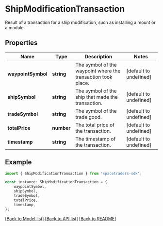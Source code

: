 # ShipModificationTransaction

Result of a transaction for a ship modification, such as installing a mount or a module.

## Properties

Name | Type | Description | Notes
------------ | ------------- | ------------- | -------------
**waypointSymbol** | **string** | The symbol of the waypoint where the transaction took place. | [default to undefined]
**shipSymbol** | **string** | The symbol of the ship that made the transaction. | [default to undefined]
**tradeSymbol** | **string** | The symbol of the trade good. | [default to undefined]
**totalPrice** | **number** | The total price of the transaction. | [default to undefined]
**timestamp** | **string** | The timestamp of the transaction. | [default to undefined]

## Example

```typescript
import { ShipModificationTransaction } from 'spacetraders-sdk';

const instance: ShipModificationTransaction = {
    waypointSymbol,
    shipSymbol,
    tradeSymbol,
    totalPrice,
    timestamp,
};
```

[[Back to Model list]](../README.md#documentation-for-models) [[Back to API list]](../README.md#documentation-for-api-endpoints) [[Back to README]](../README.md)
